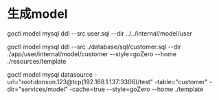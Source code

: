 # 生成model
goctl model mysql ddl --src user.sql --dir ../../internal/model/user

goctl model mysql ddl --src ./database/sql/customer.sql --dir ./app/user/internal/model/customer --style=goZero --home ./resources/template

goctl model mysql datasource -url="root:donson.123@tcp(192.168.1.137:3306)/test" -table="customer"  -dir="services/model" -cache=true --style=goZero --home ./template

